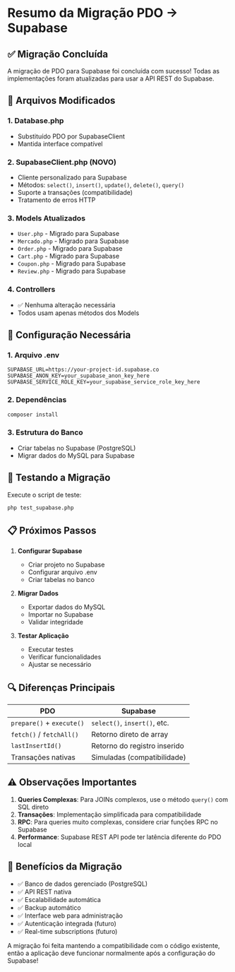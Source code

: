 # Resumo da Migração PDO → Supabase

## ✅ Migração Concluída

A migração de PDO para Supabase foi concluída com sucesso! Todas as implementações foram atualizadas para usar a API REST do Supabase.

## 📁 Arquivos Modificados

### 1. **Database.php**
- Substituído PDO por SupabaseClient
- Mantida interface compatível

### 2. **SupabaseClient.php** (NOVO)
- Cliente personalizado para Supabase
- Métodos: `select()`, `insert()`, `update()`, `delete()`, `query()`
- Suporte a transações (compatibilidade)
- Tratamento de erros HTTP

### 3. **Models Atualizados**
- `User.php` - Migrado para Supabase
- `Mercado.php` - Migrado para Supabase  
- `Order.php` - Migrado para Supabase
- `Cart.php` - Migrado para Supabase
- `Coupon.php` - Migrado para Supabase
- `Review.php` - Migrado para Supabase

### 4. **Controllers**
- ✅ Nenhuma alteração necessária
- Todos usam apenas métodos dos Models

## 🔧 Configuração Necessária

### 1. Arquivo .env
```env
SUPABASE_URL=https://your-project-id.supabase.co
SUPABASE_ANON_KEY=your_supabase_anon_key_here
SUPABASE_SERVICE_ROLE_KEY=your_supabase_service_role_key_here
```

### 2. Dependências
```bash
composer install
```

### 3. Estrutura do Banco
- Criar tabelas no Supabase (PostgreSQL)
- Migrar dados do MySQL para Supabase

## 🧪 Testando a Migração

Execute o script de teste:
```bash
php test_supabase.php
```

## 📋 Próximos Passos

1. **Configurar Supabase**
   - Criar projeto no Supabase
   - Configurar arquivo .env
   - Criar tabelas no banco

2. **Migrar Dados**
   - Exportar dados do MySQL
   - Importar no Supabase
   - Validar integridade

3. **Testar Aplicação**
   - Executar testes
   - Verificar funcionalidades
   - Ajustar se necessário

## 🔍 Diferenças Principais

| PDO | Supabase |
|-----|----------|
| `prepare()` + `execute()` | `select()`, `insert()`, etc. |
| `fetch()` / `fetchAll()` | Retorno direto de array |
| `lastInsertId()` | Retorno do registro inserido |
| Transações nativas | Simuladas (compatibilidade) |

## ⚠️ Observações Importantes

1. **Queries Complexas**: Para JOINs complexos, use o método `query()` com SQL direto
2. **Transações**: Implementação simplificada para compatibilidade
3. **RPC**: Para queries muito complexas, considere criar funções RPC no Supabase
4. **Performance**: Supabase REST API pode ter latência diferente do PDO local

## 🎉 Benefícios da Migração

- ✅ Banco de dados gerenciado (PostgreSQL)
- ✅ API REST nativa
- ✅ Escalabilidade automática
- ✅ Backup automático
- ✅ Interface web para administração
- ✅ Autenticação integrada (futuro)
- ✅ Real-time subscriptions (futuro)

A migração foi feita mantendo a compatibilidade com o código existente, então a aplicação deve funcionar normalmente após a configuração do Supabase!

